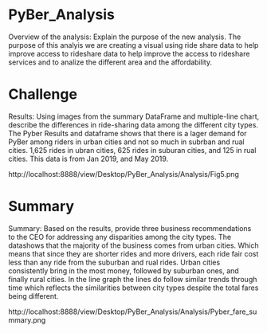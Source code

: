# PyBer_Analysis

Overview of the analysis: Explain the purpose of the new analysis.
The purpose of this analyis we are creating a visual using ride share data to help improve access to rideshare data to help improve the access to rideshare services and to analize the different area and the affordability. 

# Challenge 
Results: Using images from the summary DataFrame and multiple-line chart, describe the differences in ride-sharing data among the different city types.
The Pyber Results and dataframe shows that there is a lager demand for PyBer among riders in urban cities and not so much in subrban and rual cities. 1,625 rides in ubran cities, 625 rides in suburan cities, and 125 in rual cities. This data is from Jan 2019, and May 2019. 

http://localhost:8888/view/Desktop/PyBer_Analysis/Analysis/Fig5.png

# Summary 

Summary: Based on the results, provide three business recommendations to the CEO for addressing any disparities among the city types.
The datashows that the majority of the business comes from urban cities. Which means that since they are shorter rides and more drivers, each ride fair cost less than any ride from the suburban and rual rides.
Urban cities consistently bring in the most money, followed by suburban ones, and finally rural cities.
In the line graph the lines do follow similar trends through time which reflects the similarities between city types despite the total fares being different. 

http://localhost:8888/view/Desktop/PyBer_Analysis/Analysis/Pyber_fare_summary.png